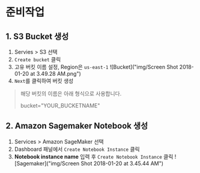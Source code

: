# 준비작업

## 1. S3 Bucket 생성

1. Servies > S3 선택
2. `Create bucket` 클릭 
3. 고유 버킷 이름 설정, Region은 `us-east-1`
  ![Bucket]("img/Screen Shot 2018-01-20 at 3.49.28 AM.png")
4. `Next`를 클릭하여 버킷 생성

> 해당 버킷의 이름은 아래 형식으로 사용합니다.
>
> bucket="YOUR_BUCKETNAME" 

## 2. Amazon Sagemaker Notebook 생성

1. Services > Amazon SageMaker 선택
2. Dashboard 패널에서 `Create Notebook Instance` 클릭
3. __Notebook instance name__ 입력 후 `Create Notebook Instance` 클릭
  ![Sagemaker]("img/Screen Shot 2018-01-20 at 3.45.44 AM")

